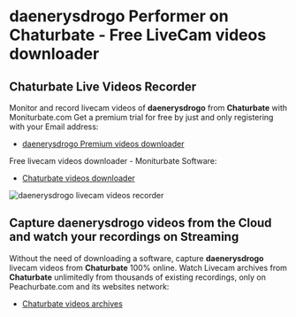 # daenerysdrogo Performer on Chaturbate - Free LiveCam videos downloader

## Chaturbate Live Videos Recorder

Monitor and record livecam videos of **daenerysdrogo** from **Chaturbate** with Moniturbate.com
Get a premium trial for free by just and only registering with your Email address:
* [daenerysdrogo Premium videos downloader](https://moniturbate.com/request-demo-licence-key.html)

Free livecam videos downloader - Moniturbate Software:
* [Chaturbate videos downloader](https://moniturbate.com/moniturbate-download-software.html)

![daenerysdrogo livecam videos recorder](https://peachurnet.com/templates/moniturbate-software.png)


## Capture daenerysdrogo videos from the Cloud and watch your recordings on Streaming

Without the need of downloading a software, capture **daenerysdrogo** livecam videos from **Chaturbate** 100% online.
Watch Livecam archives from **Chaturbate** unlimitedly from thousands of existing recordings, only on Peachurbate.com and its websites network:
* [Chaturbate videos archives](https://peachurnet.com/)